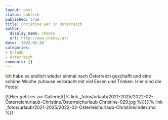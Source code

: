 ```yaml
---
layout: post
status: publish
published: true
title: Christine war in Österreich
author:
  display_name: cheesy
  url: http://www.cheesy.at/
date: '2022-02-28'
categories:
- Urlaub
- Österreich
comments: []
---
```


Ich habe es endlich wieder einmal nach Österreich geschafft und eine schöne Woche zuhause verbracht mit viel Essen und Trinken. Hier sind die Fotos:

[![Hier geht es zur Gallerie]({% link _fotos/urlaub/2021-2025/2022-02-Österreichurlaub-Christine/Österreichurlaub Christine-029.jpg %})]({% link _fotos/urlaub/2021-2025/2022-02-Österreichurlaub-Christine/index.md %})
